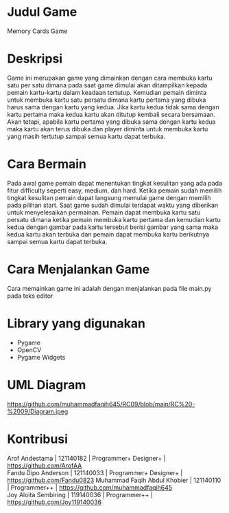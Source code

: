 # Judul Game
Memory Cards Game

# Deskripsi
Game ini merupakan game yang dimainkan dengan cara membuka kartu satu per satu dimana pada saat game dimulai akan ditampilkan kepada pemain kartu-kartu dalam keadaan tertutup. Kemudian pemain diminta untuk membuka kartu satu persatu dimana kartu pertama yang dibuka harus sama dengan kartu yang kedua. Jika kartu kedua tidak sama dengan kartu pertama maka kedua kartu akan ditutup kembali secara bersamaan. Akan tetapi, apabila kartu pertama yang dibuka sama dengan kartu kedua maka kartu akan terus dibuka dan player diminta untuk membuka kartu yang masih tertutup sampai semua kartu dapat terbuka.

# Cara Bermain
Pada awal game pemain dapat menentukan tingkat kesulitan yang ada pada fitur difficulty seperti easy, medium, dan hard. Ketika pemain sudah memilih tingkat kesulitan pemain dapat langsung memulai game dengan memilih pada pilihan start. Saat game sudah dimulai terdapat waktu yang diberikan untuk menyelesaikan permainan. Pemain dapat membuka kartu satu persatu dimana ketika pemain membuka kartu pertama dan kemudian kartu kedua dengan gambar pada kartu tersebut berisi gambar yang sama maka kedua kartu akan terbuka dan pemain dapat membuka kartu berikutnya sampai semua kartu dapat terbuka. 

# Cara Menjalankan Game
Cara memainkan game ini adalah dengan menjalankan pada file main.py pada teks editor 

# Library yang digunakan
- Pygame
- OpenCV
- Pygame Widgets

# UML Diagram
https://github.com/muhammadfaqih645/RC09/blob/main/RC%20-%2009/Diagram.jpeg

# Kontribusi
Arof Andestama                 | 121140182 |  Programmer+  Designer+ | https://github.com/ArofAA	
Fandu Dipo Anderson            | 121140033 |  Programmer+  Designer+ | https://github.com/Fandu0823	
Muhammad Faqih Abdul Khobier   | 121140110 |  Programmer++           | https://github.com/muhammadfaqih645	
Joy Aloita Sembiring           | 119140036 |  Programmer++           | https://github.com/Joy119140036	
